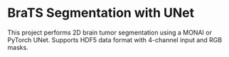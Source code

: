 # BraTS Segmentation with UNet

This project performs 2D brain tumor segmentation using a MONAI or PyTorch UNet.
Supports HDF5 data format with 4-channel input and RGB masks.
